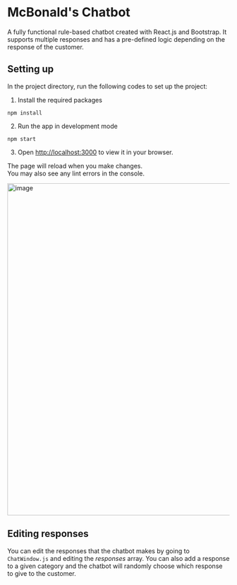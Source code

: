 # McBonald's Chatbot

A fully functional rule-based chatbot created with React.js and Bootstrap. It supports multiple responses and has a pre-defined logic depending on the response of the customer.

## Setting up

In the project directory, run the following codes to set up the project:

1. Install the required packages
```
npm install
```

2. Run the app in development mode
```
npm start
```

3. Open [http://localhost:3000](http://localhost:3000) to view it in your browser.

The page will reload when you make changes.\
You may also see any lint errors in the console.



<img width="751" alt="image" src="https://user-images.githubusercontent.com/58137977/232091538-dfeb9f09-ed0a-4c8d-8437-b0816b7bec01.png">

## Editing responses 
You can edit the responses that the chatbot makes by going to `ChatWindow.js` and editing the _responses_ array. You can also add a response to a given category and the chatbot will randomly choose which response to give to the customer.

